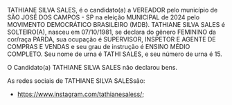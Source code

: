 TATHIANE SILVA SALES, é o candidato(a) a VEREADOR pelo município de SÃO JOSÉ DOS CAMPOS - SP na eleição MUNICIPAL de 2024 pelo MOVIMENTO DEMOCRÁTICO BRASILEIRO (MDB). TATHIANE SILVA SALES é SOLTEIRO(A), nasceu em 07/10/1981, se declara do gênero FEMININO da cor/raça PARDA, sua ocupação é SUPERVISOR, INSPETOR E AGENTE DE COMPRAS E VENDAS e seu grau de instrução é ENSINO MÉDIO COMPLETO. Seu nome de urna é TATHI SALES, e seu número de urna é 15.

O Candidato(a) TATHIANE SILVA SALES não declarou bens.


As redes sociais de TATHIANE SILVA SALESsão:
- https://www.instagram.com/tathianesaless/;